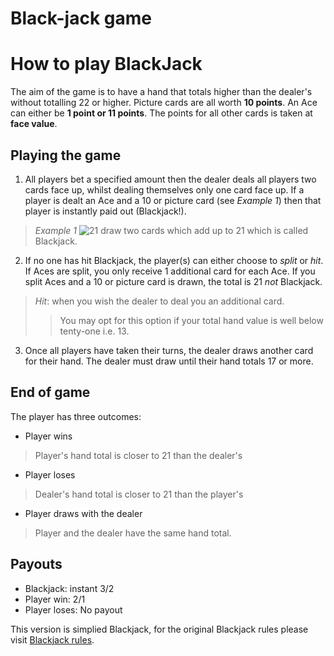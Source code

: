 # Black-jack game

# How to play BlackJack

The aim of the game is to have a hand that totals higher than the dealer's without totalling 22 or higher. Picture cards are all worth **10 points**. An Ace can either be **1 point or 11 points**. The points for all other cards is taken at **face value**. 

## Playing the game

1. All players bet a specified amount then the dealer deals all players two cards face up, whilst dealing themselves only one card face up. If a player is dealt an Ace and a 10 or picture card (see *Example 1*) then that player is instantly paid out (Blackjack!).

> *Example 1* 
> ![21](https://upload.wikimedia.org/wikipedia/commons/thumb/e/e4/BlackJack6.jpg/1200px-BlackJack6.jpg) draw two cards which add up to 21 which is called Blackjack.

2. If no one has hit Blackjack, the player(s) can either choose to *split* or *hit*. If Aces are split, you only receive 1 additional card for each Ace. If you split Aces and a 10 or picture card is drawn, the total is 21 *not* Blackjack.

> *Hit*: when you wish the dealer to deal you an additional card.
>> You may opt for this option if your total hand value is well below tenty-one i.e. 13.

3. Once all players have taken their turns, the dealer draws another card for their hand. The dealer must draw until their hand totals 17 or more.

## End of game

The player has three outcomes:

* Player wins
> Player's hand total is closer to 21 than the dealer's
* Player loses
> Dealer's hand total is closer to 21 than the player's
* Player draws with the dealer
> Player and the dealer have the same hand total.

## Payouts

* Blackjack: instant 3/2
* Player win: 2/1
* Player loses: No payout

This version is simplied Blackjack, for the original Blackjack rules please visit [Blackjack rules][Blackjack].

[Blackjack]: https://www.hippodromecasino.com/hippodrome-casino/blackjack/#:~:text=The%20object%20is%20to%20have,are%20counted%20at%20face%20value.